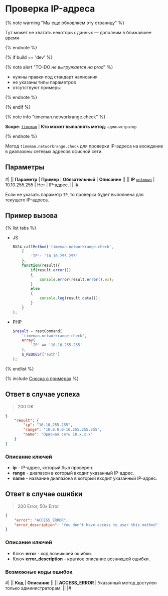 # Проверка IP-адреса

{% note warning "Мы еще обновляем эту страницу" %}

Тут может не хватать некоторых данных — дополним в ближайшее время

{% endnote %}

{% if build == 'dev' %}

{% note alert "TO-DO _не выгружается на prod_" %}

- нужны правки под стандарт написания
- не указаны типы параметров
- отсутствуют примеры

{% endnote %}

{% endif %}

{% note info "timeman.networkrange.check" %}

**Scope**: [`timeman`](../../scopes/permissions.md) | **Кто может выполнять метод**: `администратор`

{% endnote %}

Метод `timeman.networkrange.check` для проверки IP-адреса на вхождение в диапазоны сетевых адресов офисной сети.

## Параметры

#|
|| **Параметр** | **Пример** | **Обязательный** | **Описание** ||
|| **IP**
[`unknown`](../../data-types.md) | 10.10.255.255 | Нет | IP-адрес. ||
|#

Если не указать параметр `IP`, то проверка будет выполнена для текущего IP-адреса.

## Пример вызова

{% list tabs %}

- JS

    ```javascript
    BX24.callMethod('timeman.networkrange.check',
        {
            'IP': '10.10.255.255'
        },
        function(result){
            if(result.error())
            {
                console.error(result.error().ex);
            }
            else
            {
                console.log(result.data());
            }
        }
    );
    ```

- PHP

    ```php
    $result = restCommand(
        'timeman.networkrange.check',
        Array(
            'IP' => '10.10.255.255'
        ),
        $_REQUEST["auth"]
    );
    ```

{% endlist %}

{% include [Сноска о примерах](../../../_includes/examples.md) %}

## Ответ в случае успеха

> 200 OK
```json
{
    "result": {
        "ip": "10.10.255.255",
        "range": "10.0.0.0-10.255.255.255",
        "name": "Офисная сеть 10.x.x.x"
    }
}
```

### Описание ключей

- **ip** - IP-адрес, который был проверен.
- **range** - диапазон в который входит указанный IP-адрес.
- **name** - название диапазона в который входит указанный IP-адрес.

## Ответ в случае ошибки

> 200 Error, 50x Error
```json
{
    "error": "ACCESS_ERROR",
    "error_description": "You don't have access to user this method"
}
```

### Описание ключей

- Ключ **error** - код возникшей ошибки.
- Ключ **error_description** - краткое описание возникшей ошибки.

### Возможные коды ошибок

#|
|| **Код** | **Описание** ||
|| **ACCESS_ERROR** | Указанный метод доступен только администраторам. ||
|#